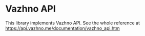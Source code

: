 Vazhno API
=============

This library implements Vazhno API. See the whole reference at https://api.vazhno.me/documentation/vazhno_api.htm
